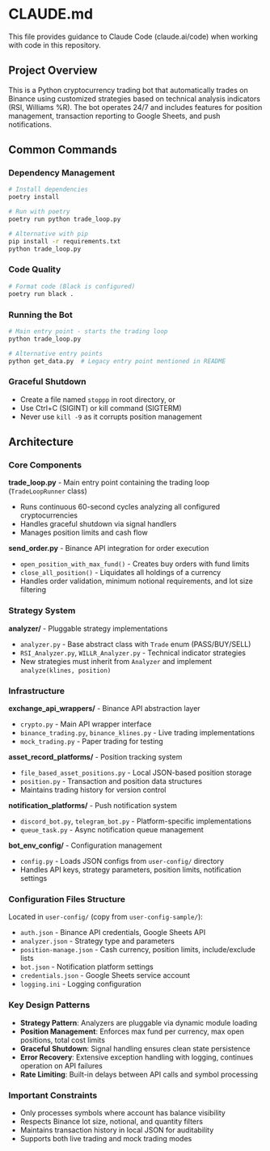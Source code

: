 # CLAUDE.md

This file provides guidance to Claude Code (claude.ai/code) when working with code in this repository.

## Project Overview

This is a Python cryptocurrency trading bot that automatically trades on Binance using customized strategies based on technical analysis indicators (RSI, Williams %R). The bot operates 24/7 and includes features for position management, transaction reporting to Google Sheets, and push notifications.

## Common Commands

### Dependency Management
```bash
# Install dependencies
poetry install

# Run with poetry
poetry run python trade_loop.py

# Alternative with pip
pip install -r requirements.txt
python trade_loop.py
```

### Code Quality
```bash
# Format code (Black is configured)
poetry run black .
```

### Running the Bot
```bash
# Main entry point - starts the trading loop
python trade_loop.py

# Alternative entry points
python get_data.py  # Legacy entry point mentioned in README
```

### Graceful Shutdown
- Create a file named `stoppp` in root directory, or
- Use Ctrl+C (SIGINT) or kill command (SIGTERM)
- Never use `kill -9` as it corrupts position management

## Architecture

### Core Components

**trade_loop.py** - Main entry point containing the trading loop (`TradeLoopRunner` class)
- Runs continuous 60-second cycles analyzing all configured cryptocurrencies
- Handles graceful shutdown via signal handlers
- Manages position limits and cash flow

**send_order.py** - Binance API integration for order execution
- `open_position_with_max_fund()` - Creates buy orders with fund limits
- `close_all_position()` - Liquidates all holdings of a currency
- Handles order validation, minimum notional requirements, and lot size filtering

### Strategy System

**analyzer/** - Pluggable strategy implementations
- `analyzer.py` - Base abstract class with `Trade` enum (PASS/BUY/SELL)
- `RSI_Analyzer.py`, `WILLR_Analyzer.py` - Technical indicator strategies
- New strategies must inherit from `Analyzer` and implement `analyze(klines, position)`

### Infrastructure

**exchange_api_wrappers/** - Binance API abstraction layer
- `crypto.py` - Main API wrapper interface
- `binance_trading.py`, `binance_klines.py` - Live trading implementations
- `mock_trading.py` - Paper trading for testing

**asset_record_platforms/** - Position tracking system
- `file_based_asset_positions.py` - Local JSON-based position storage
- `position.py` - Transaction and position data structures
- Maintains trading history for version control

**notification_platforms/** - Push notification system
- `discord_bot.py`, `telegram_bot.py` - Platform-specific implementations
- `queue_task.py` - Async notification queue management

**bot_env_config/** - Configuration management
- `config.py` - Loads JSON configs from `user-config/` directory
- Handles API keys, strategy parameters, position limits, notification settings

### Configuration Files Structure
Located in `user-config/` (copy from `user-config-sample/`):
- `auth.json` - Binance API credentials, Google Sheets API
- `analyzer.json` - Strategy type and parameters
- `position-manage.json` - Cash currency, position limits, include/exclude lists
- `bot.json` - Notification platform settings
- `credentials.json` - Google Sheets service account
- `logging.ini` - Logging configuration

### Key Design Patterns

- **Strategy Pattern**: Analyzers are pluggable via dynamic module loading
- **Position Management**: Enforces max fund per currency, max open positions, total cost limits
- **Graceful Shutdown**: Signal handling ensures clean state persistence
- **Error Recovery**: Extensive exception handling with logging, continues operation on API failures
- **Rate Limiting**: Built-in delays between API calls and symbol processing

### Important Constraints
- Only processes symbols where account has balance visibility
- Respects Binance lot size, notional, and quantity filters
- Maintains transaction history in local JSON for auditability
- Supports both live trading and mock trading modes
